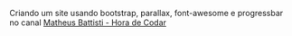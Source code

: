 Criando um site usando bootstrap, parallax, font-awesome e progressbar no canal [Matheus Battisti - Hora de Codar](https://www.youtube.com/channel/UCDoFiMhpOnLFq1uG4RL4xag)
